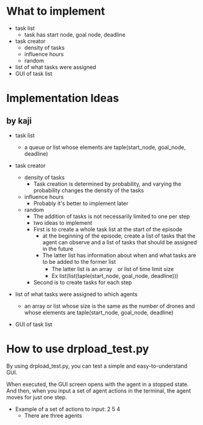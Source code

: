 # What to implement
- task list
  - task has start node, goal node, deadline
- task creator
  - density of tasks
  - influence hours
  - random
- list of what tasks were assigned
- GUI of task list

# Implementation Ideas
## by kaji
- task list
  - a queue or list whose elements are taple(start_node, goal_node, deadline)
- task creator
  - density of tasks
    - Task creation is determined by probability, and varying the probability changes the density of the tasks
  - influence hours
    - Probably it's better to implement later
  - random
    - The addition of tasks is not necessarily limited to one per step
    - two ideas to implement
    - First is to create a whole task list at the start of the episode
      - at the beginning of the episode, create a list of tasks that the agent can observe and a list of tasks that should be assigned in the future
      - The latter list has information about when and what tasks are to be added to the former list
          - The latter list is an array　or list of time limit size
          - Ex list(list(taple(start_node, goal_node, deadline)))
    - Second is to create tasks for each step

- list of what tasks were assigned to which agents
  - an array or list whose size is the same as the number of drones and whose elements are taple(start_node, goal_node, deadline)
- GUI of task list

# How to use drpload_test.py
By using drpload_test.py, you can test a simple and easy-to-understand GUI.

When executed, the GUI screen opens with the agent in a stopped state. 
And then, when you input a set of agent actions in the terminal, the agent moves for just one step.

- Example of a set of actions to input: 2 5 4
  - There are three agents







